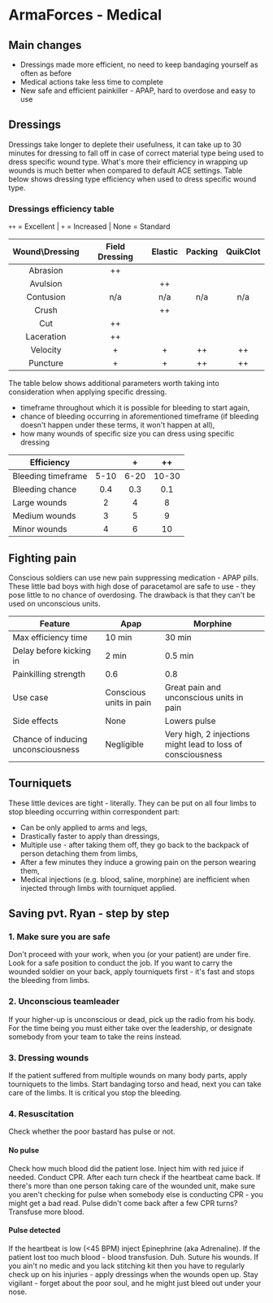 # ArmaForces - Medical

## Main changes

- Dressings made more efficient, no need to keep bandaging yourself as often as before
- Medical actions take less time to complete
- New safe and efficient painkiller - APAP, hard to overdose and easy to use

## Dressings

Dressings take longer to deplete their usefulness, it can take up to 30 minutes for dressing to fall off in case of correct material type being used to dress specific wound type. What's more their efficiency in wrapping up wounds is much better when compared to default ACE settings. Table below shows dressing type efficiency when used to dress specific wound type.

### Dressings efficiency table

`++` = Excellent | `+` = Increased | None = Standard

| Wound\Dressing | Field Dressing | Elastic | Packing | QuikClot |
| :------------: | :------------: | :-----: | :-----: | :------: |
|    Abrasion    |       ++       |         |         |          |
|    Avulsion    |                |   ++    |         |          |
|   Contusion    |       n/a      |   n/a   |   n/a   |    n/a   |
|     Crush      |                |   ++    |         |          |
|      Cut       |       ++       |         |         |          |
|   Laceration   |       ++       |         |         |          |
|    Velocity    |       +        |    +    |   ++    |    ++    |
|    Puncture    |       +        |    +    |   ++    |    ++    |

The table below shows additional parameters worth taking into consideration when applying specific dressing. 

- timeframe throughout which it is possible for bleeding to start again,
- chance of bleeding occurring in aforementioned timeframe (if bleeding doesn't happen under these terms, it won't happen at all),
- how many wounds of specific size you can dress using specific dressing

| Efficiency         |       |   +   |  ++   |
| ------------------ | :---: | :---: | :---: |
| Bleeding timeframe | 5-10  | 6-20  | 10-30 |
| Bleeding chance    |  0.4  |  0.3  |  0.1  |
| Large wounds       |   2   |   4   |   8   |
| Medium wounds      |   3   |   5   |   9   |
| Minor wounds       |   4   |   6   |  10   |

## Fighting pain

Conscious soldiers can use new pain suppressing medication - APAP pills. These little bad boys with high dose of paracetamol are safe to use - they pose little to no chance of overdosing. The drawback is that they can't be used on unconscious units.

| Feature                            | Apap                    | Morphine                                                    |
| ---------------------------------- | ----------------------- | ----------------------------------------------------------- |
| Max efficiency time                | 10 min                  | 30 min                                                      |
| Delay before kicking in            | 2 min                   | 0.5 min                                                     |
| Painkilling strength               | 0.6                     | 0.8                                                         |
| Use case                           | Conscious units in pain | Great pain and unconscious units in pain                    |
| Side effects                       | None                    | Lowers pulse                                                |
| Chance of inducing unconsciousness | Negligible              | Very high, 2 injections might lead to loss of consciousness |

## Tourniquets 

These little devices are tight - literally. They can be put on all four limbs to stop bleeding occurring within correspondent part:

- Can be only applied to arms and legs,
- Drastically faster to apply than dressings, 
- Multiple use - after taking them off, they go back to the backpack of person detaching them from limbs,
- After a few minutes they induce a growing pain on the person wearing them,
- Medical injections (e.g. blood, saline, morphine) are inefficient when injected through limbs with tourniquet applied.

## Saving pvt. Ryan - step by step

### 1. Make sure you are safe

Don't proceed with your work, when you (or your patient) are under fire. Look for a safe position to conduct the job. If you want to carry the wounded soldier on your back, apply tourniquets first - it's fast and stops the bleeding from limbs.

### 2. Unconscious teamleader

If your higher-up is unconscious or dead, pick up the radio from his body. For the time being you must either take over the leadership, or designate somebody from your team to take the reins instead.

### 3. Dressing wounds

If the patient suffered from multiple wounds on many body parts, apply tourniquets to the limbs. Start bandaging torso and head, next you can take care of the limbs. It is critical you stop the bleeding.

### 4. Resuscitation

Check whether the poor bastard has pulse or not.

#### No pulse

Check how much blood did the patient lose. Inject him with red juice if needed.
Conduct CPR. After each turn check if the heartbeat came back. If there's more than one person taking care of the wounded unit, make sure you aren't checking for pulse when somebody else is conducting CPR - you might get a bad read. Pulse didn't come back after a few CPR turns? Transfuse more blood.

#### Pulse detected

If the heartbeat is low (<45 BPM) inject Epinephrine (aka Adrenaline).
If the patient lost too much blood - blood transfusion. Duh.
Suture his wounds. If you ain't no medic and you lack stitching kit then you have to regularly check up on his injuries - apply dressings when the wounds open up. Stay vigilant - forget about the poor soul, and he might just bleed out under your nose.
